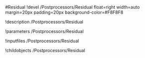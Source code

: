 <!-- MOOSE Object Documentation Stub: Remove this when content is added. -->
#Residual
!devel /Postprocessors/Residual float=right width=auto margin=20px padding=20px background-color=#F8F8F8

!description /Postprocessors/Residual

!parameters /Postprocessors/Residual

!inputfiles /Postprocessors/Residual

!childobjects /Postprocessors/Residual
